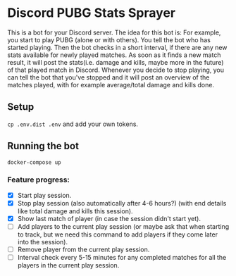 # Discord PUBG Stats Sprayer
This is a bot for your Discord server. The idea for this bot is: For example, you start to play PUBG (alone or with others). You tell the bot who has started playing. Then the bot checks in a short interval, if there are any new stats available for newly played matches. As soon as it finds a new match result, it will post the stats(i.e. damage and kills, maybe more in the future) of that played match in Discord. Whenever you decide to stop playing, you can tell the bot that you've stopped and it will post an overview of the matches played, with for example average/total damage and kills done.
## Setup
`cp .env.dist .env` and add your own tokens.

## Running the bot
`docker-compose up`

### Feature progress:
- [x] Start play session.
- [x] Stop play session (also automatically after 4-6 hours?) (with end details like total damage and kills this session).
- [x] Show last match of player (in case the session didn't start yet).
- [ ] Add players to the current play session (or maybe ask that when starting to track, but we need this command to add players if they come later into the session).
- [ ] Remove player from the current play session.
- [ ] Interval check every 5-15 minutes for any completed matches for all the players in the current play session.